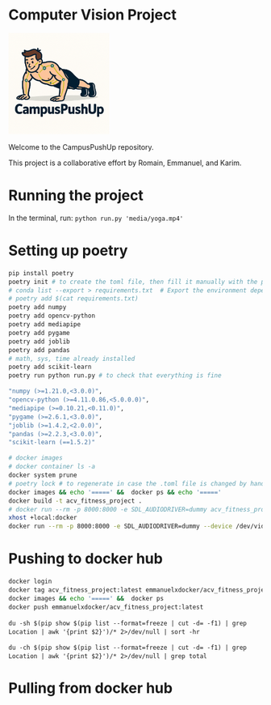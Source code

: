 
# Computer Vision Project

<img src="media/push-up_logo.png" width="200" />

Welcome to the CampusPushUp repository. 

This project is a collaborative effort by Romain, Emmanuel, and Karim.


# Running the project

In the terminal, run: ` python run.py 'media/yoga.mp4' `


# Setting up poetry

```bash
pip install poetry
poetry init # to create the toml file, then fill it manually with the packages needed
# conda list --export > requirements.txt  # Export the environment dependencies
# poetry add $(cat requirements.txt)
poetry add numpy
poetry add opencv-python
poetry add mediapipe
poetry add pygame 
poetry add joblib
poetry add pandas
# math, sys, time already installed
poetry add scikit-learn
poetry run python run.py # to check that everything is fine
```

```bash
"numpy (>=1.21.0,<3.0.0)",
"opencv-python (>=4.11.0.86,<5.0.0.0)",
"mediapipe (>=0.10.21,<0.11.0)",
"pygame (>=2.6.1,<3.0.0)",
"joblib (>=1.4.2,<2.0.0)",
"pandas (>=2.2.3,<3.0.0)",
"scikit-learn (==1.5.2)"
```

```bash
# docker images
# docker container ls -a
docker system prune
# poetry lock # to regenerate in case the .toml file is changed by hand
docker images && echo '=====' &&  docker ps && echo '====='
docker build -t acv_fitness_project .
# docker run --rm -p 8000:8000 -e SDL_AUDIODRIVER=dummy acv_fitness_project:latest # this would have been too easy ....
xhost +local:docker
docker run --rm -p 8000:8000 -e SDL_AUDIODRIVER=dummy --device /dev/video0 -e DISPLAY=$DISPLAY -v /tmp/.X11-unix:/tmp/.X11-unix acv_fitness_project:latest
```

# Pushing to docker hub

```bash
docker login
docker tag acv_fitness_project:latest emmanuelxdocker/acv_fitness_project
docker images && echo '=====' &&  docker ps
docker push emmanuelxdocker/acv_fitness_project:latest
```

`du -sh $(pip show $(pip list --format=freeze | cut -d= -f1) | grep Location | awk '{print $2}')/* 2>/dev/null | sort -hr`

`du -ch $(pip show $(pip list --format=freeze | cut -d= -f1) | grep Location | awk '{print $2}')/* 2>/dev/null | grep total`


# Pulling from docker hub




